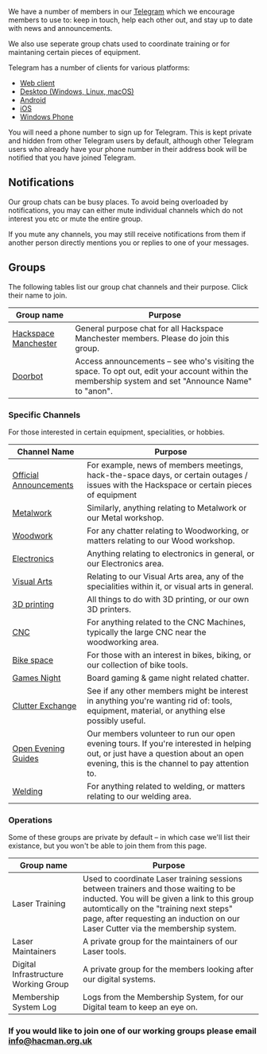 We have a number of members in our [Telegram](https://telegram.org) which we encourage members to use to: keep in touch, help each other out, and stay up to date with news and announcements.

We also use seperate group chats used to coordinate training or for maintaning certain pieces of equipment.

Telegram has a number of clients for various platforms:

- [Web client](https://telegram.org/dl/webogram) 
- [Desktop (Windows, Linux, macOS)](https://desktop.telegram.org/)
- [Android](https://telegram.org/dl/android)
- [iOS](https://telegram.org/dl/ios)
- [Windows Phone](https://telegram.org/dl/wp)

You will need a phone number to sign up for Telegram. This is kept private and hidden from other Telegram users by default, although other Telegram users who already have your phone number in their address book will be notified that you have joined Telegram.

## Notifications

Our group chats can be busy places. To avoid being overloaded by notifications, you may can either mute individual channels which do not interest you etc or mute the entire group.

If you mute any channels, you may still receive notifications from them if another person directly mentions you or replies to one of your messages.

## Groups

The following tables list our group chat channels and their purpose. Click their name to join.

| Group name                                         | Purpose                                                                                                                                            |
| -------------------------------------------------- | -------------------------------------------------------------------------------------------------------------------------------------------------- |
| [Hackspace Manchester](https://t.me/HACManchester) | General purpose chat for all Hackspace Manchester members. Please do join this group.                                                              |
| [Doorbot](https://t.me/+TVKs_4B85ksjAAVl)          | Access announcements – see who's visiting the space. To opt out, edit your account within the membership system and set "Announce Name" to "anon". |

### Specific Channels

For those interested in certain equipment, specialities, or hobbies.

| Channel Name                                                | Purpose                                                                                                                                                                          |
|-------------------------------------------------------------|----------------------------------------------------------------------------------------------------------------------------------------------------------------------------------|
| [Official Announcements](https://t.me/HACManchester/200496) | For example, news of members meetings, hack-the-space days, or certain outages / issues with the Hackspace or certain pieces of equipment                                        |
| [Metalwork](https://t.me/HACManchester/200510)              | Similarly, anything relating to Metalwork or our Metal workshop.                                                                                                                 |
| [Woodwork](https://t.me/HACManchester/200505)               | For any chatter relating to Woodworking, or matters relating to our Wood workshop.                                                                                               |
| [Electronics](https://t.me/HACManchester/200517)            | Anything relating to electronics in general, or our Electronics area.                                                                                                            |
| [Visual Arts](https://t.me/HACManchester/200514)            | Relating to our Visual Arts area,  any of the specialities within it, or visual arts in general.                                                                                 |
| [3D printing](https://t.me/HACManchester/200524)            | All things to do with 3D printing, or our own 3D printers.                                                                                                                       |
| [CNC](https://t.me/HACManchester/200527)                    | For anything related to the CNC Machines, typically the large CNC near the woodworking area.                                                                                     |
| [Bike space](https://t.me/HACManchester/200520)             | For those with an interest in bikes, biking, or our collection of bike tools.                                                                                                    |
| [Games Night](https://t.me/HACManchester/200539)            | Board gaming & game night related chatter.                                                                                                                                       |
| [Clutter Exchange](https://t.me/HACManchester/200692)       | See if any other members might be interest in anything you're wanting rid of: tools, equipment, material, or anything else possibly useful.                                      |
| [Open Evening Guides](https://t.me/HACManchester/200530)    | Our members volunteer to run our open evening tours. If you're interested in helping out, or just have a question about an open evening, this is the channel to pay attention to. |
| [Welding](https://t.me/HACManchester/211848 )                                                 | For anything related to welding, or matters relating to our welding area.                                                                                                |

### Operations

Some of these groups are private by default – in which case we'll list their existance, but you won't be able to join them from this page.

| Group name                           | Purpose                                                                                                                                                                                                                                                           |
| ------------------------------------ | ----------------------------------------------------------------------------------------------------------------------------------------------------------------------------------------------------------------------------------------------------------------- |
| Laser Training                       | Used to coordinate Laser training sessions between trainers and those waiting to be inducted. You will be given a link to this group automtically on the "training next steps" page, after requesting an induction on our Laser Cutter via the membership system. |
| Laser Maintainers                    | A private group for the maintainers of our Laser tools.                                                                                                                                                                                                           |
| Digital Infrastructure Working Group | A private group for the members looking after our digital systems.                                                                                                                                                                                                |
| Membership System Log                | Logs from the Membership System, for our Digital team to keep an eye on.                                                                                                                                                                                          |

### If you would like to join one of our working groups please email info@hacman.org.uk


